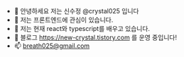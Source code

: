 - 👋 안녕하세요 저는 신수정 @crystal025 입니다 
- 👀 저는 프론트엔드에 관심이 있습니다.
- 🌱 저는 현재 react와 typescript를 배우고 있습니다.
- 💞️ 블로그 https://new-crystal.tistory.com 를 운영 중입니다!
- 📫 breath025@gmail.com 

<!---
crystal025/crystal025 is a ✨ special ✨ repository because its `README.md` (this file) appears on your GitHub profile.
You can click the Preview link to take a look at your changes.
--->
